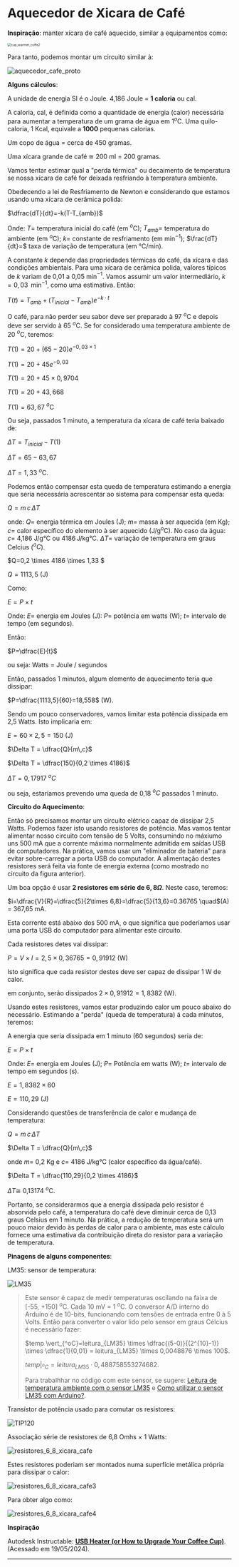 # Aquecedor de Xicara de Café

**Inspiração**: manter xícara de café aquecido, similar a equipamentos como:

<img src="cup_warmer_coffe2.jpeg" alt="cup_warmer_coffe2" style="zoom:50%;" />

Para tanto, podemos montar um circuito similar à:

![aquecedor_cafe_proto](aquecedor_cafe_proto.png)

**Alguns cálculos**:

A unidade de energia SI é o Joule. 4,186 Joule = **1 caloria** ou cal. 

A caloria, cal, é definida como a quantidade de energia (calor) necessária para aumentar a temperatura de um grama de água em $1^o$C. Uma quilo-caloria, 1 Kcal, equivale a **1000** pequenas calorias. 

Um copo de água = cerca de 450 gramas.

Uma xícara grande de café $\cong$ 200 ml =  200 gramas.

Vamos tentar estimar qual a "perda térmica" ou decaimento de temperatura se nossa xícara de café for deixada resfriando à temperatura ambiente.

Obedecendo a lei de Resfriamento de Newton e considerando que estamos usando uma xícara de cerâmica polida:

$\dfrac{dT}{dt}=-k(T-T_{amb})$

Onde:
$T=$ temperatura inicial do café (em $^o$C);
$T_{amb}=$ temperatura do ambiente (em $^o$C);
$k=$ constante de resfriamento (em min$^{-1}$);
$\frac{dT}{dt}=$ taxa de variação de temperatura (em °C/min).

A constante $k$ depende das propriedades térmicas do café, da xícara e das condições ambientais. Para uma xícara de cerâmica polida, valores típicos de $k$ variam de 0,01 a 0,05 min$^{-1}$. Vamos assumir um valor intermediário, $k=0,03$  min$^{-1}$, como uma estimativa. Então:

$T(t)=T_{amb}+(T_{inicial}-T_{amb})e^{-k \cdot t}$

O café, para não perder seu sabor deve ser preparado à 97 $^o$C e depois deve ser servido à 65 $^o$C. Se for considerado uma temperatura ambiente de 20 $^o$C, teremos:

$T(1)=20+(65-20)e^{-0,03 \times 1}$

$T(1)=20+45e^{-0,03}$

$T(1)=20+45 \times 0,9704$

$T(1)=20+43,668$

$T(1)=63,67$  $^o$C 

Ou seja, passados 1 minuto, a temperatura da xícara de café teria baixado de:

$\Delta T=T_{inicial}-T(1)$

$\Delta T=65-63,67$

$\Delta T = 1,33$ $^o$C.

Podemos então compensar esta queda de temperatura estimando a energia que seria necessária acrescentar ao sistema para compensar esta queda:

$Q=m\,c\,\Delta T$

onde: 
$Q=$ energia térmica em Joules (J);
$m=$ massa à ser aquecida (em Kg);
$c=$ calor específico do elemento à ser aquecido (J/g$^o$C). No caso da água: $c=$ 4,186 J/g°C ou 4186 J/kg°C.
$\Delta T=$ variação de temperatura em graus Celcius ($^oC$).

$Q=0,2 \times 4186 \times 1,33 $

$Q= 1113,5$ (J) 

Como:

$E=P \times t$

Onde:
$E=$ energia em Joules (J):
$P=$ potência em watts (W);
$t=$ intervalo de tempo (em segundos).

Então:

$P=\dfrac{E}{t}$

ou seja: Watts = Joule / segundos

Então, passados 1 minutos, algum elemento de aquecimento teria que dissipar:

$P=\dfrac{1113,5}{60}=18,558$ (W).

Sendo um pouco conservadores, vamos limitar esta potência dissipada em 2,5 Watts. Isto implicaria em:

$E=60 \times 2,5 = 150$ (J)

$\Delta T = \dfrac{Q}{m\,c}$

$\Delta T = \dfrac{150}{0,2 \times 4186}$

$\Delta T = 0,17917$ $^oC$

ou seja, estaríamos prevendo uma queda de 0,18 $^oC$ passados 1 minuto.

**Circuito do Aquecimento**:

Então só precisamos montar um circuito elétrico capaz de dissipar 2,5 Watts. Podemos fazer isto usando resistores de potência. Mas vamos tentar alimentar nosso circuito com tensão de 5 Volts, consumindo no máxiumo uns 500 mA que a corrente máxima normalmente admitida em saídas USB de computadores. Na prática, vamos usar um "eliminador de bateria" para evitar sobre-carregar a porta USB do computador. A alimentação destes resistores será feita via fonte de energia externa (como mostrado no circuito da figura anterior).

Um boa opção é usar **2 resistores em série de $6,8\Omega$**. Neste caso, teremos:

$i=\dfrac{V}{R}=\dfrac{5}{2\times 6,8}=\dfrac{5}{13,6}=0.36765 \quad$(A) = 367,65 mA.

Esta corrente está abaixo dos 500 mA, o que significa que poderíamos usar uma porta USB do computador para alimentar este circuito.

Cada resistores detes vai dissipar:

$P=V\times I=2,5 \times 0,36765 = 0,91912$ (W)

Isto significa que cada resistor destes deve ser capaz de dissipar 1 W de calor.

em conjunto, serão dissipados $2 \times 0,91912=1,8382$ (W).

Usando estes resistores, vamos estar produzindo calor um pouco abaixo do necessário. 
Estimando a "perda" (queda de temperatura) á cada minutos, teremos:

A energia que seria dissipada em 1 minuto (60 segundos) seria de:

$E=P \times t$

Onde:
$E=$ energia em Joules (J);
$P=$ Potência em watts (W);
$t=$ intervalo de tempo em segundos (s).

$E=1,8382 \times 60$

$E=110,29$ (J)

Considerando questões de transferência de calor e mudança de temperatura:

$Q=m\,c\,\Delta T$

$\Delta T = \dfrac{Q}{m\,c}$

onde $m=$ 0,2 Kg e $c=$ 4186 J/kg°C (calor específico da água/café).

$\Delta T = \dfrac{110,29}{0,2 \times 4186}$

$\Delta T \cong$ 0,13174 $^o$C.

Portanto, se considerarmos que a energia dissipada pelo resistor é absorvida pelo café, a temperatura do café deve diminuir cerca de 0,13 graus Celsius em 1 minuto. Na prática, a redução de temperatura será um pouco maior devido às perdas de calor para o ambiente, mas este cálculo fornece uma estimativa da contribuição direta do resistor para a variação de temperatura.

**Pinagens de alguns componentes**:

LM35: sensor de temperatura:

![LM35](LM35.jpeg)

> Este sensor é capaz de medir temperaturas oscilando na faixa de [-55, +150] $^o$C. Cada 10 mV = 1 $^o$C. O conversor A/D interno do Arduíno é de 10-bits, funcionando com tensões de entrada entre 0 à 5 Volts. Então para converter o valor lido pelo sensor em graus Célcius é necessário fazer:
>
> $temp \vert_{^oC}=leitura_{LM35} \times \dfrac{(5-0)}{(2^{10}-1)} \times \dfrac{1}{0,01} = leitura_{LM35} \times 0,0048876 \times 100$.
>
> $temp \vert_{^oC}=leitura_{LM35} \cdot 0,488758553274682$.
>
> Para trabalhhar no código com este sensor, se sugere: [Leitura de temperatura ambiente com o sensor LM35](https://embarcados.com.br/leitura-de-temperatura-ambiente-com-o-sensor-lm35/) e [Como utilizar o sensor LM35 com Arduino?](https://autocorerobotica.blog.br/utilizando-sensor-lm35-com-arduino/).

Transístor de potência usado para comutar os resistores:

![TIP120](TIP120.jpeg)

Associação série de resistores de 6,8 Omhs $\times$ 1 Watts:

![resistores_6_8_xicara_cafe](resistores_6_8_xicara_cafe.webp)

Estes resistores poderiam ser montados numa superfície metálica própria para dissipar o calor:

![resistores_6_8_xicara_cafe3](resistores_6_8_xicara_cafe3.webp)

Para obter algo como:

![resistores_6_8_xicara_cafe4](resistores_6_8_xicara_cafe4.webp)



**Inspiração**

Autodesk Instructable: **[USB Heater (or How to Upgrade Your Coffee Cup)](https://www.instructables.com/USB-Heater-or-How-to-Upgrade-Your-Coffee-Cup/)**. (Acessado em 19/05/2024).

----

<script language="JavaScript">
<!-- Hide JavaScript...
var LastUpdated = document.lastModified;
document.writeln ("Fernando Passold, atualizado em " + LastUpdated); // End Hiding -->
</script>



